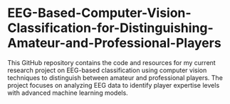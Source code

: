 # EEG-Based-Computer-Vision-Classification-for-Distinguishing-Amateur-and-Professional-Players

This GitHub repository contains the code and resources for my current research project on EEG-based classification using computer vision techniques to distinguish between amateur and professional players. The project focuses on analyzing EEG data to identify player expertise levels with advanced machine learning models.
